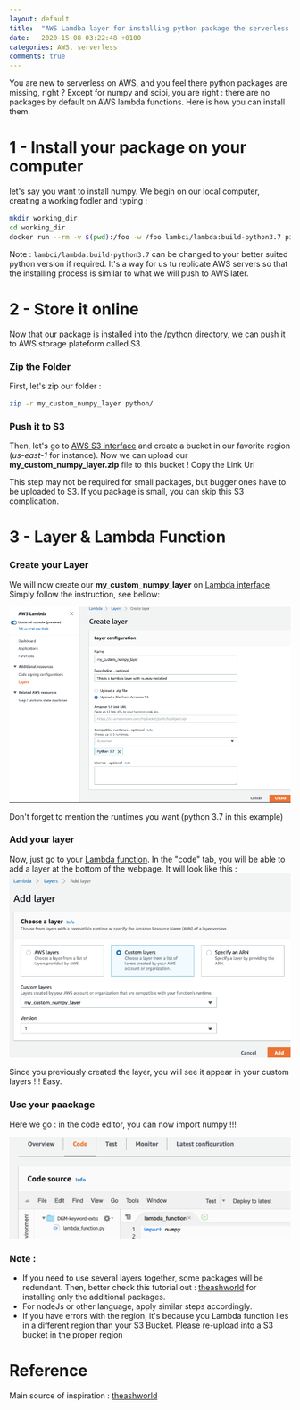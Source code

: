 ```yaml
---
layout: default
title:  "AWS Lamdba layer for installing python package the serverless way"
date:   2020-15-08 03:22:48 +0100
categories: AWS, serverless
comments: true
---
```


You are new to serverless on AWS, and you feel there python packages are missing, right ? Except for numpy and scipi, you are right : there are no packages by default on AWS lambda functions. Here is how you can install them.  

# 1 - Install your package on your computer
let's say you want to install numpy. We begin on our local computer, creating a working fodler and typing :
```bash
mkdir working_dir
cd working_dir
docker run --rm -v $(pwd):/foo -w /foo lambci/lambda:build-python3.7 pip install numpy -t python
```

Note : `lambci/lambda:build-python3.7` can be changed to your better suited python version if required. It's a way for us tu replicate AWS servers so that the installing process is similar to what we will push to AWS later.

# 2 - Store it online
Now that our package is installed into the /python directory, we can push it to AWS storage plateform called S3.

### Zip the Folder
First, let's zip our folder :
```bash
zip -r my_custom_numpy_layer python/
```
### Push it to S3
Then, let's go to [AWS S3 interface](https://s3.console.aws.amazon.com/s3/buckets/) and create a bucket in our favorite region (_us-east-1_ for instance). Now we can upload our **my_custom_numpy_layer.zip** file to this bucket ! Copy the Link Url

This step may not be required for small packages, but bugger ones have to be uploaded to S3. If you package is small, you can skip this S3 complication.

# 3 - Layer & Lambda Function

### Create your Layer
We will now create our **my_custom_numpy_layer** on [Lambda interface](https://console.aws.amazon.com/lambda/home?region=us-east-1#/create/layer). Simply follow the instruction, see bellow:  

![create AWS layer](/assets/img/aws-create-layer.png)  

Don't forget to mention the runtimes you want (python 3.7 in this example)

### Add your layer
Now, just go to your [Lambda function](https://console.aws.amazon.com/lambda/home?region=us-east-1#/functions/). In the "code" tab, you will be able to add a layer at the bottom of the webpage. It will look like this :  
![create AWS layer](/assets/img/aws-layer-add.png)

Since you previously created the layer, you will see it appear in your custom layers !!! Easy.

### Use your paackage
Here we go : in the code editor, you can now import numpy !!!

![create AWS layer](/assets/img/aws-use-package.png)

### Note :  
- If you need to use several layers together, some packages will be redundant. Then, better check this tutorial out : [theashworld](https://github.com/theashworld/nlp_on_aws_lambda) for installing only the additional packages.  
- For nodeJs or other language, apply similar steps accordingly.
- If you have errors with the region, it's because you Lambda function lies in a different region than your S3 Bucket. Please re-upload into a S3 bucket in the proper region

# Reference
Main source of inspiration : [theashworld](https://github.com/theashworld/nlp_on_aws_lambda)  
